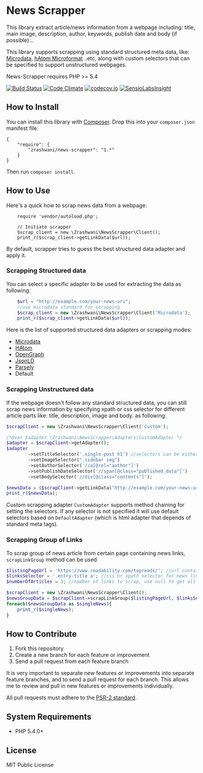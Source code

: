 # News Scrapper
This library extract article/news information  from a webpage including:
title, main image, description, author, keywords, publish date and body (if possible)...

This library supports scrapping using standard structured meta data, like:
[Microdata][schemaorgspec], [hAtom Microformat][hatomspec] ..etc,  along with custom selectors that can be specified to support unstructured webpages.

News-Scrapper requires PHP >= 5.4

[![Build Status](https://travis-ci.org/zrashwani/news-scrapper.svg?branch=master)](https://travis-ci.org/zrashwani/news-scrapper)
[![Code Climate](https://codeclimate.com/repos/55fc7240e30ba0202900a918/badges/b41e6756dff9d9c0e01b/gpa.svg)](https://codeclimate.com/repos/55fc7240e30ba0202900a918/feed)
[![codecov.io](http://codecov.io/github/zrashwani/news-scrapper/coverage.svg?branch=master)](http://codecov.io/github/zrashwani/news-scrapper?branch=master)
[![SensioLabsInsight](https://insight.sensiolabs.com/projects/89dcd1ed-b9e4-4e56-8db7-aef687e8d89a/mini.png)](https://insight.sensiolabs.com/projects/89dcd1ed-b9e4-4e56-8db7-aef687e8d89a)

## How to Install
You can install this library with [Composer][composer]. Drop this into your `composer.json`
manifest file:

    {
        "require": {
            "zrashwani/news-scrapper": "1.*"
        }
    }
	
Then run `composer install`.

## How to Use

Here's a quick how to scrap news data from a webpage:	

```<?php
    require 'vendor/autoload.php';

    // Initiate scrapper
    $scrap_client = new \Zrashwani\NewsScrapper\Client();    
	print_r($scrap_client->getLinkData($url));
```
By default, scrapper tries to guess the best structured data adapter and apply it.


### Scrapping Structured data	
You can select a specific adapter to be used for extracting the data as following:

```php   
    $url = "http://example.com/your-news-uri";
    //use microdata standard for scrapping
    $scrap_client = new \Zrashwani\NewsScrapper\Client('Microdata'); 
    print_r($scrap_client->getLinkData($url));	
```
	
Here is the list of supported structured data adapters or scrapping modes:
* [Microdata][schemaorgspec]
* [HAtom][hatomspec]
* [OpenGraph][ogspec]
* [JsonLD][jsonld]
* [Parsely][parsely]
* Default


### Scrapping Unstructured data
If the webpage doesn't follow any standard structured data, you can still scrap news information by specifying xpath or css selector for different article parts like: title, description, image and body. as following:
```php
$scrapClient = new \Zrashwani\NewsScrapper\Client('Custom');

/*@var $adapter \Zrashwani\NewsScrapper\Adapters\CustomAdapter */
$adapter = $scrapClient->getAdapter();
$adapter        
        ->setTitleSelector('.single-post h1') //selectors can be either css or xpath
        ->setImageSelector(".sidebar img")
        ->setAuthorSelector('//a[@rel="author"]')
        ->setPublishDateSelector('//span[@class="published_data"]')
        ->setBodySelector('//div[@class="contents"]');        

$newsData = ($scrapClient->getLinkData("http://example.com/your-news-uri"));
print_r($newsData);
```
Custom scrapping adapter `CustomAdapter` supports method chaining for setting the selectors.
If any selector is not specified it will use default selectors based on `DefaultAdapter` (which is html adapter that depends of standard meta tags).


### Scrapping Group of Links
To scrap group of news article from certain page containing news links, `scrapLinkGroup` method can be used

```php
$listingPageUrl = 'https://www.readability.com/topreads/'; //url containing news listing
$linksSelector = '.entry-title a'; //css or xpath selector for news links inside listing page
$numberOfArticles = 3; //number of links to scrap, use null to get all matching selector

$scrapClient = new \Zrashwani\NewsScrapper\Client();
$newsGroupData = $scrapClient->scrapLinkGroup($listingPageUrl, $linksSelector,$numberOfArticles);                
foreach($newsGroupData as $singleNews){
    print_r($singleNews);
}
```


## How to Contribute

1. Fork this repository
2. Create a new branch for each feature or improvement
3. Send a pull request from each feature branch

It is very important to separate new features or improvements into separate feature branches,
and to send a pull request for each branch. This allows me to review and pull in new features
or improvements individually.

All pull requests must adhere to the [PSR-2 standard][psr2].

## System Requirements

* PHP 5.4.0+


## License

MIT Public License

[schemaorgspec]: http://schema.org/Article
[psr2]: https://github.com/php-fig/fig-standards/blob/master/accepted/PSR-2-coding-style-guide.md
[hatomspec]: http://microformats.org/wiki/hatom
[ogspec]: http://ogp.me/
[htmlmetaspec]: http://www.w3.org/TR/html5/document-metadata.html#standard-metadata-names
[composer]: http://getcomposer.org/
[jsonld]: http://json-ld.org/
[parsely]: https://www.parsely.com/docs/integration/metadata/ppage.html
